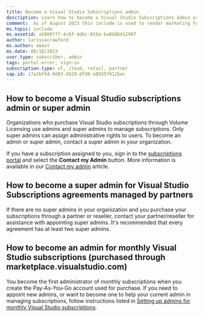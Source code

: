 ```yaml
---
title: Become a Visual Studio Subscriptions admin 
description: Learn how to become a Visual Studio Subscriptions admin or super admin
comment:  As of August 2023 this include is used to render marketing FAQ content for VS Subscriptions in the following portals - VSCom, Manage, and My portals. It was not used for learn.microsoft.com content at that time.  SMEs are Evan Windom and Larissa Crawford of Red Door Collaborative and Sharvari Dighe.
ms.topic: include
ms.assetid: a50097ff-4c6f-4d6c-819a-ba0b8b412997
author: larissacrawford
ms.author: amast
ms.date: 08/18/2023
user.type: subscriber, admin
tags: portal-error, sign-in
subscription.type: vl, cloud, retail, partner
sap.id: 17a2bf94-0d03-2629-dfd8-e8935f9126ec
---
```


## How to become a Visual Studio subscriptions admin or super admin 

Organizations who purchase Visual Studio subscriptions through Volume Licensing use admins and super admins to manage subscriptions. Only super admins can assign administrative rights to users. To become an admin or super admin, contact a super admin in your organization.  

If you have a subscription assigned to you, sign in to the [subscriptions portal](https://my.visualstudio.com/subscriptions) and select the **Contact my Admin** button. More information is available in our [Contact my admin](https://learn.microsoft.com/visualstudio/subscriptions/contact-my-admin) article.

## How to become a super admin for Visual Studio Subscriptions agreements managed by partners

If there are no super admins in your organization and you purchase your subscriptions through a partner or reseller, contact your partner/reseller for assistance with appointing super admins. It's recommended that every agreement has at least two super admins.  

## How to become an admin for monthly Visual Studio subscriptions (purchased through marketplace.visualstudio.com)
You become the first administrator of monthly subscriptions when you create the Pay-As-You-Go account used for purchase. If you need to appoint new admins, or want to become one to help your current admin in managing subscriptions, follow instructions listed in [Setting up admins for monthly Visual Studio subscriptions](https://learn.microsoft.com/visualstudio/subscriptions/cloud-admin#add-admins).